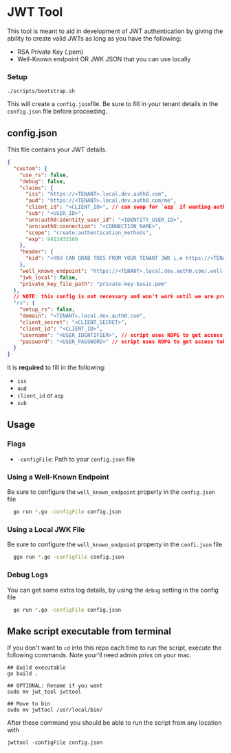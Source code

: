 # JWT Tool

This tool is meant to aid in development of JWT authentication by giving the ability to create valid JWTs
as long as you have the following:
- RSA Private Key (.pem)
- Well-Known endpoint OR JWK JSON that you can use locally

### Setup
```shell
./scripts/bootstrap.sh
```
This will create a `config.json`file. Be sure to fill in your tenant details in the `config.json` file before proceeding.

## config.json

This file contains your JWT details.
```json
{
  "custom": {
    "use_rs": false,
    "debug": false,
    "claims": {
      "iss": "https://<TENANT>.local.dev.auth0.com",
      "aud": "https://<TENANT>.local.dev.auth0.com/me",
      "client_id": "<CLIENT_ID>", // can swap for `azp` if wanting auth0 profile
      "sub": "<USER_ID>",
      "urn:auth0:identity_user_id": "<IDENTITY_USER_ID>",
      "urn:auth0:connection": "<CONNECTION_NAME>",
      "scope": "create:authentication_methods",
      "exp": 9413432160
    },
    "header": {
      "kid": "<YOU CAN GRAB THIS FROM YOUR TENANT JWK i.e https://<TENANT>.local.dev.auth0.com/.well-known/jwks.json"
    },
    "well_known_endpoint": "https://<TENANT>.local.dev.auth0.com/.well-known/jwks.json",
    "jwk_local": false,
    "private_key_file_path": "private-key-basic.pem"
  },
  // NOTE: this config is not necessary and won't work until we are properly generating the access token in auth0-server for my-account
  "rs": {
    "setup_rs": false,
    "domain": "<TENANT>.local.dev.auth0.com",
    "client_secret": "<CLIENT_SECRET>",
    "client_id": "<CLIENT_ID>",
    "username": "<USER_IDENTIFIER>", // script uses ROPG to get access token for api2
    "password": "<USER_PASSWORD>" // script uses ROPG to get access token for api2
  }
}
```

It is **required** to fill in the following:
- `iss`
- `aud`
- `client_id` or `azp`
- `sub`

## Usage

### Flags
- `-configFile`: Path to your `config.json` file

### Using a Well-Known Endpoint
Be sure to configure the `well_known_endpoint` property in the `config.json` file
```sh
  go run *.go -configFile config.json
```

### Using a Local JWK File
Be sure to configure the `well_known_endpoint` property in the `confi.json` file
```sh
  ggo run *.go -configFile config.json
```

### Debug Logs
You can get some extra log details, by using the `debug` setting in the config file
```sh
  go run *.go -configFile config.json
```

## Make script executable from terminal
If you don't want to `cd` into this repo each time to run the script, execute the following commands.
Note your'll need admin privs on your mac.
```shell
## Build executable
go build .

## OPTIONAL: Rename if you want
sudo mv jwt_tool jwttool

## Move to bin
sudo mv jwttool /usr/local/bin/
```
After these command you should be able to run the script from any location with
```shell
jwttool -configFile config.json
```
